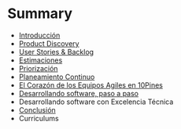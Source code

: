 # Summary

* [Introducción](README.md)
* [Product Discovery](/product-discovery.md)
* [User Stories & Backlog](user-stories-and-backlog.md)
* [Estimaciones](estimaciones.md)
* [Priorización](priorizacion.md)
* [Planeamiento Continuo](planeamiento-agil.md)
* [El Corazón de los Equipos Agiles en 10Pines](armando-el-equipo.md)
* [Desarrollando software, paso a paso](construyendo-el-producto-paso-a-paso.md)
* Desarrollando software con Excelencia Técnica
* [Conclusión](aspectos-tecnicos-de-la-construccion.md)
* Curriculums

